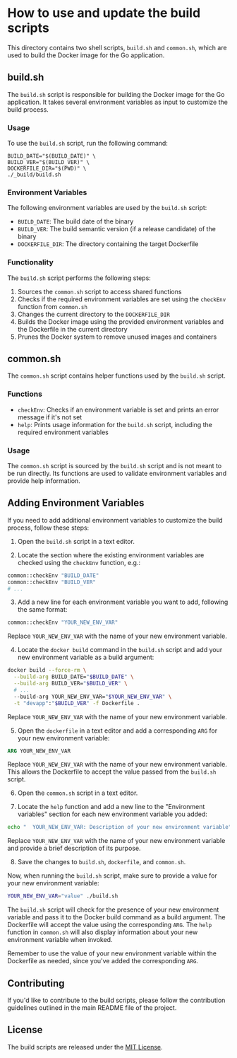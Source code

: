 # How to use and update the build scripts

This directory contains two shell scripts, `build.sh` and `common.sh`, which are used to build the Docker image for the Go application.

## build.sh

The `build.sh` script is responsible for building the Docker image for the Go application. It takes several environment variables as input to customize the build process.

### Usage

To use the `build.sh` script, run the following command:

```
BUILD_DATE="$(BUILD_DATE)" \
BUILD_VER="$(BUILD_VER)" \
DOCKERFILE_DIR="$(PWD)" \
./_build/build.sh
```

### Environment Variables

The following environment variables are used by the `build.sh` script:

- `BUILD_DATE`: The build date of the binary
- `BUILD_VER`: The build semantic version (if a release candidate) of the binary
- `DOCKERFILE_DIR`: The directory containing the target Dockerfile

### Functionality

The `build.sh` script performs the following steps:

1. Sources the `common.sh` script to access shared functions
2. Checks if the required environment variables are set using the `checkEnv` function from `common.sh`
3. Changes the current directory to the `DOCKERFILE_DIR`
4. Builds the Docker image using the provided environment variables and the Dockerfile in the current directory
5. Prunes the Docker system to remove unused images and containers

## common.sh

The `common.sh` script contains helper functions used by the `build.sh` script.

### Functions

- `checkEnv`: Checks if an environment variable is set and prints an error message if it's not set
- `help`: Prints usage information for the `build.sh` script, including the required environment variables

### Usage

The `common.sh` script is sourced by the `build.sh` script and is not meant to be run directly. Its functions are used to validate environment variables and provide help information.

## Adding Environment Variables

If you need to add additional environment variables to customize the build process, follow these steps:

1. Open the `build.sh` script in a text editor.

2. Locate the section where the existing environment variables are checked using the `checkEnv` function, e.g.:

```bash
common::checkEnv "BUILD_DATE"
common::checkEnv "BUILD_VER"
# ...
```

3. Add a new line for each environment variable you want to add, following the same format:

```bash
common::checkEnv "YOUR_NEW_ENV_VAR"
```

Replace `YOUR_NEW_ENV_VAR` with the name of your new environment variable.

4. Locate the `docker build` command in the `build.sh` script and add your new environment variable as a build argument:

```bash
docker build --force-rm \
  --build-arg BUILD_DATE="$BUILD_DATE" \
  --build-arg BUILD_VER="$BUILD_VER" \
  # ...
  --build-arg YOUR_NEW_ENV_VAR="$YOUR_NEW_ENV_VAR" \
  -t "devapp":"$BUILD_VER" -f Dockerfile .
```

Replace `YOUR_NEW_ENV_VAR` with the name of your new environment variable.

5. Open the `dockerfile` in a text editor and add a corresponding `ARG` for your new environment variable:

```dockerfile
ARG YOUR_NEW_ENV_VAR
```

Replace `YOUR_NEW_ENV_VAR` with the name of your new environment variable. This allows the Dockerfile to accept the value passed from the `build.sh` script.

6. Open the `common.sh` script in a text editor.

7. Locate the `help` function and add a new line to the "Environment variables" section for each new environment variable you added:

```bash
echo "  YOUR_NEW_ENV_VAR: Description of your new environment variable"
```

Replace `YOUR_NEW_ENV_VAR` with the name of your new environment variable and provide a brief description of its purpose.

8. Save the changes to `build.sh`, `dockerfile`, and `common.sh`.

Now, when running the `build.sh` script, make sure to provide a value for your new environment variable:

```bash
YOUR_NEW_ENV_VAR="value" ./build.sh
```

The `build.sh` script will check for the presence of your new environment variable and pass it to the Docker build command as a build argument. The Dockerfile will accept the value using the corresponding `ARG`. The `help` function in `common.sh` will also display information about your new environment variable when invoked.

Remember to use the value of your new environment variable within the Dockerfile as needed, since you've added the corresponding `ARG`.

## Contributing

If you'd like to contribute to the build scripts, please follow the contribution guidelines outlined in the main README file of the project.

## License

The build scripts are released under the [MIT License](../LICENSE).